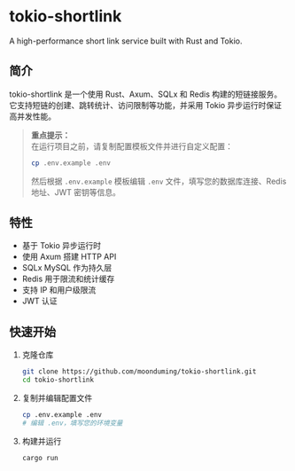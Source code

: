# tokio-shortlink

A high-performance short link service built with Rust and Tokio.

## 简介

tokio-shortlink 是一个使用 Rust、Axum、SQLx 和 Redis 构建的短链接服务。它支持短链的创建、跳转统计、访问限制等功能，并采用 Tokio 异步运行时保证高并发性能。

> **重点提示：**  
> 在运行项目之前，请复制配置模板文件并进行自定义配置：  
> ```bash
> cp .env.example .env
> ```  
> 然后根据 `.env.example` 模板编辑 `.env` 文件，填写您的数据库连接、Redis 地址、JWT 密钥等信息。

## 特性

- 基于 Tokio 异步运行时
- 使用 Axum 搭建 HTTP API
- SQLx MySQL 作为持久层
- Redis 用于限流和统计缓存
- 支持 IP 和用户级限流
- JWT 认证

## 快速开始

1. 克隆仓库  
   ```bash
   git clone https://github.com/moonduming/tokio-shortlink.git
   cd tokio-shortlink
   ```
2. 复制并编辑配置文件  
   ```bash
   cp .env.example .env
   # 编辑 .env，填写您的环境变量
   ```
3. 构建并运行  
   ```bash
   cargo run
   ```

